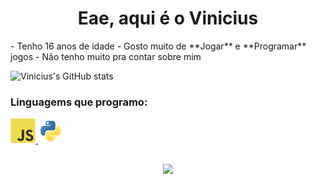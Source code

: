 <h1 align="center">Eae, aqui é o Vinicius</h1>
- Tenho 16 anos de idade
- Gosto muito de **Jogar** e **Programar** jogos
- Não tenho muito pra contar sobre mim

![Vinicius's GitHub stats](https://github-readme-stats.vercel.app/api?username=vinihipolito&theme=prussian&show_icons=true)

<h3 align="left">Linguagems que programo:</h3>
<p align="left"> <a href="https://developer.mozilla.org/en-US/docs/Web/JavaScript" target="_blank" rel="noreferrer"> <img src="https://raw.githubusercontent.com/devicons/devicon/master/icons/javascript/javascript-original.svg" alt="javascript" width="40" height="40"/> </a> <a href="https://www.python.org" target="_blank" rel="noreferrer"> <img src="https://raw.githubusercontent.com/devicons/devicon/master/icons/python/python-original.svg" alt="python" width="40" height="40"/> </a> </p>
  
##

<div align="center">
  <img src="https://images-wixmp-ed30a86b8c4ca887773594c2.wixmp.com/f/0a28c80e-ff6f-49cc-a64a-2104b63277fb/df5ng67-246a4fb9-a11b-47a2-919f-3c06ff141a9c.gif?token=eyJ0eXAiOiJKV1QiLCJhbGciOiJIUzI1NiJ9.eyJzdWIiOiJ1cm46YXBwOjdlMGQxODg5ODIyNjQzNzNhNWYwZDQxNWVhMGQyNmUwIiwiaXNzIjoidXJuOmFwcDo3ZTBkMTg4OTgyMjY0MzczYTVmMGQ0MTVlYTBkMjZlMCIsIm9iaiI6W1t7InBhdGgiOiJcL2ZcLzBhMjhjODBlLWZmNmYtNDljYy1hNjRhLTIxMDRiNjMyNzdmYlwvZGY1bmc2Ny0yNDZhNGZiOS1hMTFiLTQ3YTItOTE5Zi0zYzA2ZmYxNDFhOWMuZ2lmIn1dXSwiYXVkIjpbInVybjpzZXJ2aWNlOmZpbGUuZG93bmxvYWQiXX0.9NUgwkfhciRJS3ct-hg9MnZrpq8BRWFlXLAuoBKXavA" width="1000px">  
  
</div>
